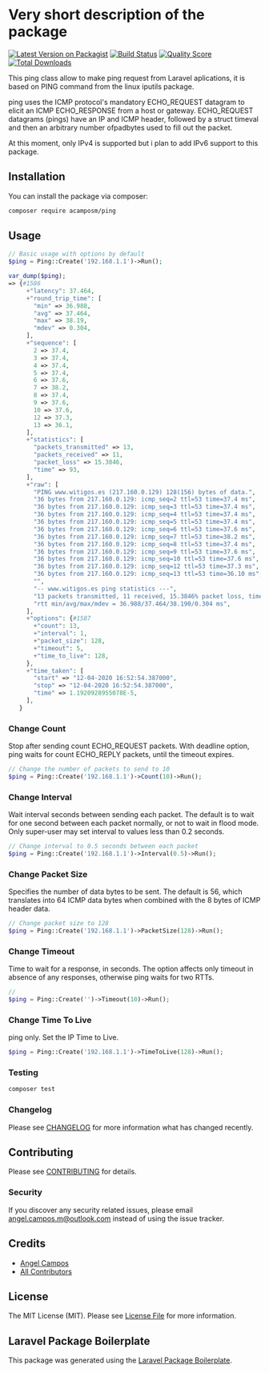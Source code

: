 # Very short description of the package

[![Latest Version on Packagist](https://img.shields.io/packagist/v/acamposm/ping.svg?style=flat-square)](https://packagist.org/packages/acamposm/ping#v0.0.1)
[![Build Status](https://img.shields.io/travis/acamposm/ping/master.svg?style=flat-square)](https://travis-ci.org/acamposm/ping)
[![Quality Score](https://img.shields.io/scrutinizer/g/acamposm/ping.svg?style=flat-square)](https://scrutinizer-ci.com/g/acamposm/ping)
[![Total Downloads](https://img.shields.io/packagist/dt/acamposm/ping.svg?style=flat-square)](https://packagist.org/packages/acamposm/ping)

This ping class allow to make ping request from Laravel aplications, it is based on PING command from the linux iputils package.

ping uses the ICMP protocol's mandatory ECHO_REQUEST datagram to elicit an ICMP ECHO_RESPONSE from a host or gateway. ECHO_REQUEST datagrams (pings) have an IP and ICMP header, followed by a struct timeval and then an arbitrary number ofpadbytes used to fill out the packet.

At this moment, only IPv4 is supported but i plan to add IPv6 support to this package.

## Installation

You can install the package via composer:

```bash
composer require acamposm/ping
```

## Usage

``` php
// Basic usage with options by default 
$ping = Ping::Create('192.168.1.1')->Run();

var_dump($ping);
=> {#1586
     +"latency": 37.464,
     +"round_trip_time": [
       "min" => 36.988,
       "avg" => 37.464,
       "max" => 38.19,
       "mdev" => 0.304,
     ],
     +"sequence": [
       2 => 37.4,
       3 => 37.4,
       4 => 37.4,
       5 => 37.4,
       6 => 37.6,
       7 => 38.2,
       8 => 37.4,
       9 => 37.6,
       10 => 37.6,
       12 => 37.3,
       13 => 36.1,
     ],
     +"statistics": [
       "packets_transmitted" => 13,
       "packets_received" => 11,
       "packet_loss" => 15.3846,
       "time" => 93,
     ],
     +"raw": [
       "PING www.witigos.es (217.160.0.129) 128(156) bytes of data.",
       "36 bytes from 217.160.0.129: icmp_seq=2 ttl=53 time=37.4 ms",
       "36 bytes from 217.160.0.129: icmp_seq=3 ttl=53 time=37.4 ms",
       "36 bytes from 217.160.0.129: icmp_seq=4 ttl=53 time=37.4 ms",
       "36 bytes from 217.160.0.129: icmp_seq=5 ttl=53 time=37.4 ms",
       "36 bytes from 217.160.0.129: icmp_seq=6 ttl=53 time=37.6 ms",
       "36 bytes from 217.160.0.129: icmp_seq=7 ttl=53 time=38.2 ms",
       "36 bytes from 217.160.0.129: icmp_seq=8 ttl=53 time=37.4 ms",
       "36 bytes from 217.160.0.129: icmp_seq=9 ttl=53 time=37.6 ms",
       "36 bytes from 217.160.0.129: icmp_seq=10 ttl=53 time=37.6 ms",
       "36 bytes from 217.160.0.129: icmp_seq=12 ttl=53 time=37.3 ms",
       "36 bytes from 217.160.0.129: icmp_seq=13 ttl=53 time=36.10 ms",
       "",
       "-- www.witigos.es ping statistics ---",
       "13 packets transmitted, 11 received, 15.3846% packet loss, time 93ms",
       "rtt min/avg/max/mdev = 36.988/37.464/38.190/0.304 ms",
     ],
     +"options": {#1587
       +"count": 13,
       +"interval": 1,
       +"packet_size": 128,
       +"timeout": 5,
       +"time_to_live": 128,
     },
     +"time_taken": [
       "start" => "12-04-2020 16:52:54.387000",
       "stop" => "12-04-2020 16:52:54.387000",
       "time" => 1.1920928955078E-5,
     ],
   }
```

### Change Count

Stop after sending count ECHO_REQUEST packets. With deadline option, ping waits for count ECHO_REPLY packets, until the timeout expires.

``` php
// Change the number of packets to send to 10
$ping = Ping::Create('192.168.1.1')->Count(10)->Run();
```

### Change Interval

Wait interval seconds between sending each packet. The default is to wait for one second between each packet normally, or not to wait in flood mode. Only super-user may set interval to values less than 0.2 seconds.

``` php
// Change interval to 0.5 seconds between each packet
$ping = Ping::Create('192.168.1.1')->Interval(0.5)->Run();
```

### Change Packet Size

Specifies the number of data bytes to be sent. The default is 56, which translates into 64 ICMP data bytes when combined with the 8 bytes of ICMP header data.

``` php
// Change packet size to 128
$ping = Ping::Create('192.168.1.1')->PacketSize(128)->Run();
```

### Change Timeout

Time to wait for a response, in seconds. The option affects only timeout in absence of any responses, otherwise ping waits for two RTTs.

``` php
//
$ping = Ping::Create('')->Timeout(10)->Run();
```

### Change Time To Live

ping only. Set the IP Time to Live.

``` php
$ping = Ping::Create('192.168.1.1')->TimeToLive(128)->Run();
```

### Testing

``` bash
composer test
```

### Changelog

Please see [CHANGELOG](CHANGELOG.md) for more information what has changed recently.

## Contributing

Please see [CONTRIBUTING](CONTRIBUTING.md) for details.

### Security

If you discover any security related issues, please email angel.campos.m@outlook.com instead of using the issue tracker.

## Credits

- [Angel Campos](https://github.com/acamposm)
- [All Contributors](../../contributors)

## License

The MIT License (MIT). Please see [License File](LICENSE.md) for more information.

## Laravel Package Boilerplate

This package was generated using the [Laravel Package Boilerplate](https://laravelpackageboilerplate.com).